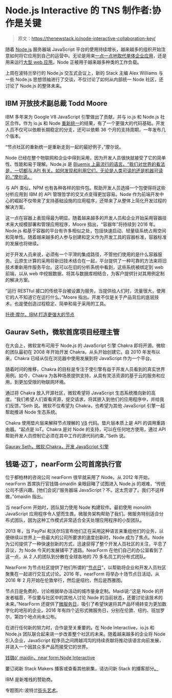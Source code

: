 # Node.js Interactive 的 TNS 制作者:协作是关键

> 原文：<https://thenewstack.io/node-interactive-collaboration-key/>

随着 [Node.js](https://nodejs.org/en/) 服务器端 JavaScript 平台的使用持续增长，越来越多的组织开始注意如何将它应用到自己的运营中。无论是用来[一点一点地取代单体企业应用](https://thenewstack.io/microservices-node-js/)，还是用来运行[大型 web 应用](http://www.nearform.com/nodecrunch/how-node-js-has-revolutionized-the-mailonline/)，Node 正被用于越来越多种类的工作负载。

上周在波特兰举行的 Node.js 交互式会议上，新的 Stack 主编 Alex Williams 与一些 Node.js 思想领袖进行了交谈，不仅讨论了如何从内部统一 Node 社区，还讨论了 Node.js 的整体未来。

## IBM 开放技术副总裁 Todd Moore

IBM 多年来为 Google V8 JavaScript 引擎做出了贡献，并与 io.js 和 Node.js 社区合作。作为 io.js 和 Node [重新统一](https://thenewstack.io/node-js-long-term-support-ready-enterprise/)的结果，有了一个更强大的代码基础。开发人员不仅可以依赖长期稳定的分支，还可以依赖 36 个月的支持周期，一年发布几个版本。

“节点社区的重新统一是重新走到一起的最好例子，”摩尔说。

Node 已经在整个物联网和企业中得到采用，因为开发人员很快就接受了它的简单性、性能和易于理解。Node.js 是 [Bluemix 上最流行的语言。“我们对世界的看法是，一切都与 API 有关。如何发现和利用它们，无论是人类可读的还是机器可读的，”摩尔说。](http://www.ibm.com/cloud-computing/bluemix/)

与 API 类似，NPM 也有各种各样的软件包。帮助开发人员选择一个包使得将这些分析应用到 IBM 的 API 管理哲学的交叉点变得更加容易。Node 作为前端开发中心的崛起不仅带来了支持基础设施的应用程序，还带来了从整体上简化开发过程的解决方案。

这一点在容器上表现得最为明显。随着越来越多的开发人员和企业开始采用容器技术来大规模部署和管理应用程序，Moore 指出，“容器年”将持续到 2016 年。Node.js 和基于容器的平台有许多相似之处，包括快速启动、轻量级系统占用空间和简单性。随着越来越多的人参与创建和定义作为开发工具的容器标准，容器标准的发展也将继续。

对于开发人员来说，必须有一个平滑的集成路径，不管他们使用的是什么容器服务。云原生计算的采用将新旧技术结合在一起，平台提供了一种可靠的方法来将旧技术重新用作服务平台。这可以在旧的分析系统中看到，这些系统被绑定到 web 前端，以从 web 中挖掘数据，将其与数据库相结合，为客户提供针对其用例定制的解决方案。

“运行 RESTful 接口的传统平台被设置为服务，当提供给人们时，流量很大，使用它的人不知道它在运行什么，”Moore 指出。开发不仅是关于产品背后的底层技术，也是使创造过程稳定、简单和易于采用的工具。

[托德·摩尔，IBM:打造更强大的节点](https://thenewstack.simplecast.com/episodes/todd-moore-ibm-making-a-stronger-node)

## Gaurav Seth，微软首席项目经理主管

在大会上，微软宣布可用于 Node.js 的 JavaScript 引擎 Chakra 即将开源。微软的团队最初在 2008 年开始开发 Chakra，从头开始创建它。自 2010 年发布以来，Chakra 已经从仅在浏览器中使用发展到将 JavaScript 作为一个平台。

随着时间的推移，Chakra 的目标是专注于使引擎有益于开发人员看到的真实世界用例。如今，Chakra 为各种场景提供支持，从具有灵活资源的基于云的服务和应用，到更加受限的物联网环境。

通过将 Chakra 放入开源社区，微软希望将 JavaScript 生态系统推向新的高度。“我们希望人们查看资源，提交请求，将其嵌入到他们的应用程序中，并给我们反馈，”Seth 说。微软不仅希望为 Chakra，也希望为其他 JavaScript 引擎一起帮助推进 Node 生态系统。

Chakra 使用垫片层来解释节点理解的 [V8](https://developers.google.com/v8/?hl=en) 代码。垫片层本质上是 API 的调用重路由器。“起点是 IoT。Chakra 是对 Node 的支持，可以在任何地方使用，通过 API 帮助开发人员控制它必须在其中工作的源代码约束，”Seth 说。

[Gaurav Seth，微软:Chakra，开发 JavaScript 引擎](https://thenewstack.simplecast.com/episodes/gaurav-seth-microsoft-chakra-developing-a-javascript-engine)

## 钱璐·迈丁，nearForm 公司首席执行官

位于都柏林的咨询公司 nearForm 很早就采用了 Node。从 2012 年开始，nearForm 首席执行官钱璐·ómaidín 亲眼目睹了试图进入 Node.js 的艰难，“传统公司不感兴趣。[他们会说]“服务器端 JavaScript？不。这太荒谬了。我们不这样做，”ómaidín 指出。

当 nearForm 开始时，团队努力使用 Node 构建软件。最初使用 monolith JavaScript 应用程序令人望而生畏。微服务架构帮助了我们。微服务特别适合分布式团队，因为这种工作模式非常适合全天处理应用程序的小型团队。

2013 年，当 PayPal 和沃尔玛宣布他们正在采用这种语言来重组他们的业务，以便继续以世界上一些最大的公司所要求的速度创新时，Node 成为了焦点。Node 为公司提供了一种快速创新的方式，迅速获得了整个开发人员社区的关注，平息了异议，为 Node 今天的发展铺平了道路。NearForm 在他们自己的办公室看到了这一点，从 2 人的团队到分散在全球各地的 70 多名员工的分布式团队。

NearForm 为节点社区提供了他们所谓的“[节点日](http://www.nearform.com/node-events/)”，以帮助将企业和开发人员社区聚集在一起进行交互式讨论。2016 年，nearForm 将举办十场节点日活动，从 2016 年 2 月开始在伦敦举行，然后是纽约，然后是西雅图。

节点日是免费的，讨论根据举办活动的城市量身定制。Maidí说:“这是 Node 的开发者福音，不仅要与社区中的其他人讨论 Node 的当前状态，还要讨论该技术的未来。”NearForm 还提供了[微服务日](http://www.nearform.com/microservices-events/)，吸引了希望快速将其产品环境转变为更加数字化的地形的企业。2016 年有四个近形式微服务日，分别在伦敦、纽约、班加罗尔，第四个地点尚未公布。

在进行任何新的努力时，合作是至关重要的。在 Node Interactive，io.js 和 Node.js 团队联合起来进一步改善整个社区的未来。随着越来越多的企业将 Node 引入企业，JavaScript 程序员之间跨越鸿沟的持续贡献将推动该语言向前发展，并进入一个因其众多产品而接受它的世界。

[钱璐ó' maidín，near form:Node Interactive](https://thenewstack.simplecast.com/episodes/cian-omaidin-nearform-node-interactive)

要订阅新 Stack Makers 播客或查看其他剧集，请访问新 Stack 的播客部分[。](https://thenewstack.io/podcasts/)

IBM 是新堆栈的赞助商。

专题图片:波特兰[街头艺术](https://www.instagram.com/p/_HfbHVQ8_c/)。

<svg xmlns:xlink="http://www.w3.org/1999/xlink" viewBox="0 0 68 31" version="1.1"><title>Group</title> <desc>Created with Sketch.</desc></svg>